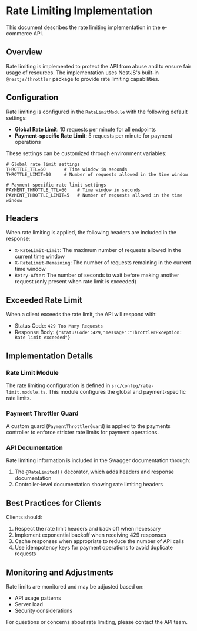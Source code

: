 # Rate Limiting Implementation

This document describes the rate limiting implementation in the e-commerce API.

## Overview

Rate limiting is implemented to protect the API from abuse and to ensure fair usage of resources. The implementation uses NestJS's built-in `@nestjs/throttler` package to provide rate limiting capabilities.

## Configuration

Rate limiting is configured in the `RateLimitModule` with the following default settings:

- **Global Rate Limit**: 10 requests per minute for all endpoints
- **Payment-specific Rate Limit**: 5 requests per minute for payment operations

These settings can be customized through environment variables:

```env
# Global rate limit settings
THROTTLE_TTL=60       # Time window in seconds
THROTTLE_LIMIT=10     # Number of requests allowed in the time window

# Payment-specific rate limit settings
PAYMENT_THROTTLE_TTL=60    # Time window in seconds
PAYMENT_THROTTLE_LIMIT=5   # Number of requests allowed in the time window
```

## Headers

When rate limiting is applied, the following headers are included in the response:

- `X-RateLimit-Limit`: The maximum number of requests allowed in the current time window
- `X-RateLimit-Remaining`: The number of requests remaining in the current time window
- `Retry-After`: The number of seconds to wait before making another request (only present when rate limit is exceeded)

## Exceeded Rate Limit

When a client exceeds the rate limit, the API will respond with:

- Status Code: `429 Too Many Requests`
- Response Body: `{"statusCode":429,"message":"ThrottlerException: Rate limit exceeded"}`

## Implementation Details

### Rate Limit Module

The rate limiting configuration is defined in `src/config/rate-limit.module.ts`. This module configures the global and payment-specific rate limits.

### Payment Throttler Guard

A custom guard (`PaymentThrottlerGuard`) is applied to the payments controller to enforce stricter rate limits for payment operations.

### API Documentation

Rate limiting information is included in the Swagger documentation through:

1. The `@RateLimited()` decorator, which adds headers and response documentation
2. Controller-level documentation showing rate limiting headers

## Best Practices for Clients

Clients should:

1. Respect the rate limit headers and back off when necessary
2. Implement exponential backoff when receiving 429 responses
3. Cache responses when appropriate to reduce the number of API calls
4. Use idempotency keys for payment operations to avoid duplicate requests

## Monitoring and Adjustments

Rate limits are monitored and may be adjusted based on:

- API usage patterns
- Server load
- Security considerations

For questions or concerns about rate limiting, please contact the API team. 
